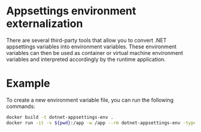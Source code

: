 # Appsettings environment externalization
There are several third-party tools that allow you to convert .NET appsettings variables into environment variables. These environment variables can then be used as container or virtual machine environment variables and interpreted accordingly by the runtime application.

# Example
To create a new environment variable file, you can run the following commands:
```sh
docker build -t dotnet-appsettings-env .
docker run -it -v ${pwd}:/app -w /app --rm dotnet-appsettings-env -type='docker' -separator='__' -file='./env.json' >> .env
```